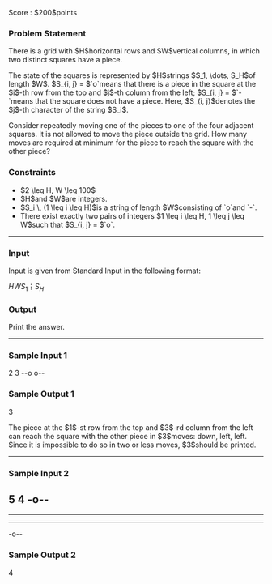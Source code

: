 
<div>

<span>

<span>

<p>
Score : $200$points
</p>

<div>

<section>

### **Problem Statement**

<p>
There is a grid with $H$horizontal rows and $W$vertical columns, in which two distinct squares have a piece.
</p>

<p>
The state of the squares is represented by $H$strings $S_1, \dots, S_H$of length $W$.  $S_{i, j} = $`o`means that there is a piece in the square at the $i$-th row from the top and $j$-th column from the left; $S_{i, j} = $`-`means that the square does not have a piece.  Here, $S_{i, j}$denotes the $j$-th character of the string $S_i$.
</p>

<p>
Consider repeatedly moving one of the pieces to one of the four adjacent squares.  It is not allowed to move the piece outside the grid.  How many moves are required at minimum for the piece to reach the square with the other piece?
</p>

</section>

</div>

<div>

<section>

### **Constraints**

<ul>

<li>
$2 \leq H, W \leq 100$
</li>

<li>
$H$and $W$are integers.
</li>

<li>
$S_i \, (1 \leq i \leq H)$is a string of length $W$consisting of `o`and `-`.
</li>

<li>
There exist exactly two pairs of integers $1 \leq i \leq H, 1 \leq j \leq W$such that $S_{i, j} = $`o`.
</li>

</ul>

</section>

</div>

---

<div>

<div>

<section>

### **Input**

<p>
Input is given from Standard Input in the following format:
</p>

<div>

$H$$W$$S_1$$\vdots$$S_H$
</div>

</section>

</div>

<div>

<section>

### **Output**

<p>
Print the answer.
</p>

</section>

</div>

</div>

---

<div>

<section>

### **Sample Input 1**

<div>

2 3
--o
o--

</div>

</section>

</div>

<div>

<section>

### **Sample Output 1**

<div>

3

</div>

<p>
The piece at the $1$-st row from the top and $3$-rd column from the left can reach the square with the other piece in $3$moves: down, left, left.  Since it is impossible to do so in two or less moves, $3$should be printed.
</p>

</section>

</div>

---

<div>

<section>

### **Sample Input 2**

<div>

5 4
-o--
----
----
----
-o--

</div>

</section>

</div>

<div>

<section>

### **Sample Output 2**

<div>

4

</div>

</section>

</div>

</span>

</span>

</div>
